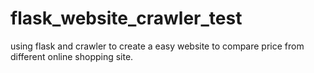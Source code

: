 # flask_website_crawler_test
using flask and crawler to create a easy website to compare price from different online shopping site.

